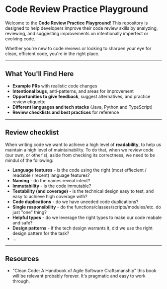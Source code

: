 # Code Review Practice Playground

Welcome to the **Code Review Practice Playground**! This repository is designed to help developers improve their code review skills by analyzing, reviewing, and suggesting improvements on intentionally imperfect or evolving code.

Whether you're new to code reviews or looking to sharpen your eye for clean, efficient code, you're in the right place.

---

## What You'll Find Here

- **Example PRs** with realistic code changes  
- **Intentional bugs**, anti-patterns, and areas for improvement  
- **Opportunities to give feedback**, suggest alternatives, and practice review etiquette  
- **Different languages and tech stacks** (Java, Python and TypeScript)  
- **Review checklists and best practices** for reference 

---

## Review checklist
When writing code we want to achieve a high level of **readability**, to help us maintain a high level of maintainability. To do that, when we review code (our own, or other's), aside from checking its correctness, we need to be mindul of the following: 

- **Language features** - is the code using the right (most effiecient / readable / recent) language features?
- **Naming** - do the names reveal intent? 
- **Immutability** - is the code immutable?
- **Testability (and coverage)** - is the technical design easy to test, and easy to achieve high coverage with?
- **Code duplications** - do we have uneeded code duplications?
- **Single responsibility** - do the functions/classes/scripts/modules/etc. do just "one" thing?
- **Helpful types** - do we leverage the right types to make our code reabale and safe?
- **Design patterns** - if the tech design warrants it, did we use the right design pattern for the task?
- ...

--- 

## Resources
- "Clean Code: A Handbook of Agile Software Craftsmanship" this book will be relevant probably forever. It's pragmatic and easy to work through.
